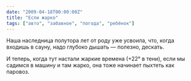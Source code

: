 ```yaml
---
date: "2009-04-18T00:00:00Z"
title: "Если жарко"
tags: ["авто", "забавное", "погода", "ребёнок"]
---
```


Наша наследница полутора лет от роду уже усвоила, что, когда входишь в сауну, надо глубоко дышать — полезно, дескать.

И теперь, когда тут настали жаркие времена (+22° в тени), если мы садимся в машину и там жарко, она тоже начинает пыхтеть как паровоз.
